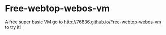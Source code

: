 # Free-webtop-webos-vm
A free super basic VM
go to http://76836.github.io/Free-webtop-webos-vm to try it!
